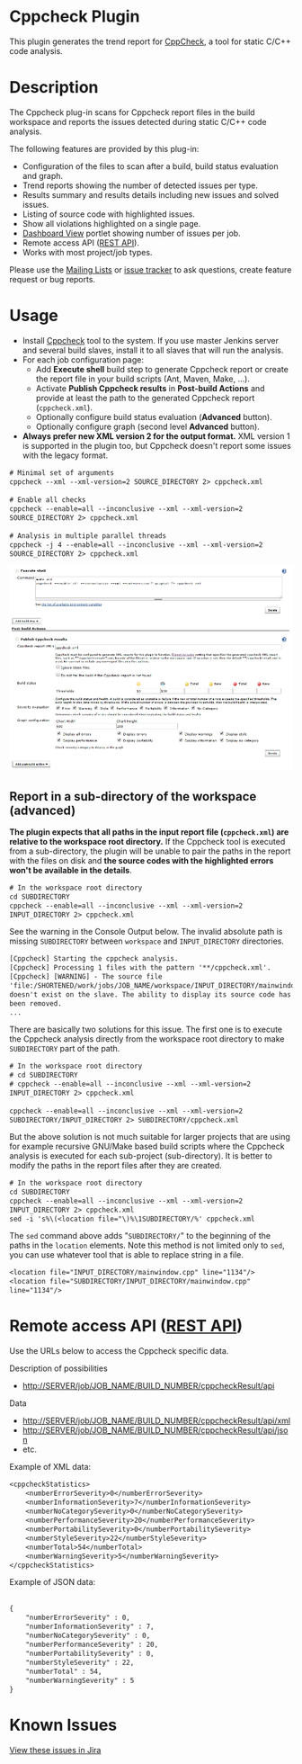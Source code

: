 Cppcheck Plugin
===============

This plugin generates the trend report for [CppCheck](https://sourceforge.net/p/cppcheck/wiki/Home/), a tool for static C/C++ code analysis.

# Description

The Cppcheck plug-in scans for Cppcheck report files in the build workspace and reports the issues detected during static C/C++ code analysis.

The following features are provided by this plug-in:

- Configuration of the files to scan after a build, build status evaluation and graph.
- Trend reports showing the number of detected issues per type.
- Results summary and results details including new issues and solved issues.
- Listing of source code with highlighted issues.
- Show all violations highlighted on a single page.
- [Dashboard View](https://plugins.jenkins.io/dashboard-view/) portlet showing number of issues per job.
- Remote access API ([REST API](https://wiki.jenkins-ci.org/display/JENKINS/Remote+access+API)).
- Works with most project/job types.

Please use the [Mailing Lists](https://www.jenkins.io/mailing-lists/) or [issue tracker](http://issues.jenkins.io/) to ask questions, create feature request or bug reports.

# Usage

- Install [Cppcheck](https://cppcheck.sourceforge.io/) tool to the system. If you use master Jenkins server and several build slaves, install it to all slaves that will run the analysis.
- For each job configuration page:
    - Add **Execute shell** build step to generate Cppcheck report or create the report file in your build scripts (Ant, Maven, Make, ...).
    - Activate **Publish Cppcheck results** in **Post-build Actions** and provide at least the path to the generated Cppcheck report (`cppcheck.xml`).
    - Optionally configure build status evaluation (**Advanced** button).
    - Optionally configure graph (second level **Advanced** button).
- **Always prefer new XML version 2 for the output format.** XML version 1 is supported in the plugin too, but Cppcheck doesn't report some issues with the legacy format.

```
# Minimal set of arguments
cppcheck --xml --xml-version=2 SOURCE_DIRECTORY 2> cppcheck.xml

# Enable all checks
cppcheck --enable=all --inconclusive --xml --xml-version=2 SOURCE_DIRECTORY 2> cppcheck.xml

# Analysis in multiple parallel threads
cppcheck -j 4 --enable=all --inconclusive --xml --xml-version=2 SOURCE_DIRECTORY 2> cppcheck.xml
```

![](docs/images/1.15_config.png)

## Report in a sub-directory of the workspace (advanced)

**The plugin expects that all paths in the input report file (`cppcheck.xml`) are relative to the workspace root directory.** If the Cppcheck tool is executed from a sub-directory, the plugin will be unable to pair the paths in the report with the files on disk and **the source codes with the highlighted errors won't be available in the details**.

```
# In the workspace root directory
cd SUBDIRECTORY
cppcheck --enable=all --inconclusive --xml --xml-version=2 INPUT_DIRECTORY 2> cppcheck.xml
```

See the warning in the Console Output below. The invalid absolute path is missing `SUBDIRECTORY` between `workspace` and `INPUT_DIRECTORY` directories.

```
[Cppcheck] Starting the cppcheck analysis.
[Cppcheck] Processing 1 files with the pattern '**/cppcheck.xml'.
[Cppcheck] [WARNING] - The source file 'file:/SHORTENED/work/jobs/JOB_NAME/workspace/INPUT_DIRECTORY/mainwindow.cpp'
doesn't exist on the slave. The ability to display its source code has been removed.
...
```

There are basically two solutions for this issue. The first one is to execute the Cppcheck analysis directly from the workspace root directory to make `SUBDIRECTORY` part of the path.

```
# In the workspace root directory
# cd SUBDIRECTORY
# cppcheck --enable=all --inconclusive --xml --xml-version=2 INPUT_DIRECTORY 2> cppcheck.xml

cppcheck --enable=all --inconclusive --xml --xml-version=2 SUBDIRECTORY/INPUT_DIRECTORY 2> SUBDIRECTORY/cppcheck.xml
```

But the above solution is not much suitable for larger projects that are using for example recursive GNU/Make based build scripts where the Cppcheck analysis is executed for each sub-project (sub-directory). It is better to modify the paths in the report files after they are created.

```
# In the workspace root directory
cd SUBDIRECTORY
cppcheck --enable=all --inconclusive --xml --xml-version=2 INPUT_DIRECTORY 2> cppcheck.xml
sed -i 's%\(<location file="\)%\1SUBDIRECTORY/%' cppcheck.xml
```

The `sed` command above adds "`SUBDIRECTORY/`" to the beginning of the paths in the `location` elements. Note this method is not limited only to `sed`, you can use whatever tool that is able to replace string in a file.

```
<location file="INPUT_DIRECTORY/mainwindow.cpp" line="1134"/>
<location file="SUBDIRECTORY/INPUT_DIRECTORY/mainwindow.cpp" line="1134"/>
```

# Remote access API ([REST API](https://wiki.jenkins-ci.org/display/JENKINS/Remote+access+API))

Use the URLs below to access the Cppcheck specific data.

Description of possibilities

- [http://SERVER/job/JOB\_NAME/BUILD\_NUMBER/cppcheckResult/api](http://server/job/JOB_NAME/BUILD_NUMBER/cppcheckResult/api)

Data

- [http://SERVER/job/JOB\_NAME/BUILD\_NUMBER/cppcheckResult/api/xml](http://server/job/JOB_NAME/BUILD_NUMBER/cppcheckResult/api/xml)
- [http://SERVER/job/JOB\_NAME/BUILD\_NUMBER/cppcheckResult/api/json](http://server/job/JOB_NAME/BUILD_NUMBER/cppcheckResult/api/json)
- etc.

Example of XML data:

```
<cppcheckStatistics>
    <numberErrorSeverity>0</numberErrorSeverity>
    <numberInformationSeverity>7</numberInformationSeverity>
    <numberNoCategorySeverity>0</numberNoCategorySeverity>
    <numberPerformanceSeverity>20</numberPerformanceSeverity>
    <numberPortabilitySeverity>0</numberPortabilitySeverity>
    <numberStyleSeverity>22</numberStyleSeverity>
    <numberTotal>54</numberTotal>
    <numberWarningSeverity>5</numberWarningSeverity>
</cppcheckStatistics>
```

Example of JSON data:

```

{
    "numberErrorSeverity" : 0,
    "numberInformationSeverity" : 7,
    "numberNoCategorySeverity" : 0,
    "numberPerformanceSeverity" : 20,
    "numberPortabilitySeverity" : 0,
    "numberStyleSeverity" : 22,
    "numberTotal" : 54,
    "numberWarningSeverity" : 5
}
```

# Known Issues

[View these issues in Jira](https://issues.jenkins.io/browse/?jql=project+%3D+JENKINS+AND+status+in+%28Open%2C+%22In+Progress%22%2C+Reopened%29+AND+component+%3D+%27cppcheck-plugin%27)
